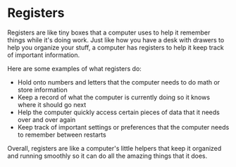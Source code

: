 # Registers

Registers are like tiny boxes that a computer uses to help it remember things while it's doing work. Just like how you have a desk with drawers to help you organize your stuff, a computer has registers to help it keep track of important information.

Here are some examples of what registers do:

* Hold onto numbers and letters that the computer needs to do math or store information
* Keep a record of what the computer is currently doing so it knows where it should go next
* Help the computer quickly access certain pieces of data that it needs over and over again
* Keep track of important settings or preferences that the computer needs to remember between restarts

Overall, registers are like a computer's little helpers that keep it organized and running smoothly so it can do all the amazing things that it does.
